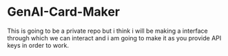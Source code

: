 # GenAI-Card-Maker
This is going to be a private repo but i think i will be making a interface through which we can interact and i am going to make it as you provide API keys in order to work.
